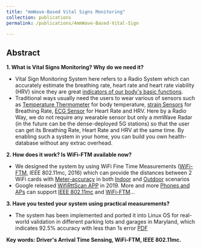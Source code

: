 ```yaml
---
title: "mmWave-Based Vital Signs Monitoring"
collection: publications
permalink: /publications/4mmWave-Based-Vital-Sign

---
```


## Abstract
<b> 1. What is Vital Signs Monitoring? Why do we need it?</b> <br>
  * Vital Sign Monitoring System here refers to a Radio System which can accurately estimate the breathing rate, heart rate and heart rate viability (HRV) since they are great [indicators of our body's basic functions](https://www.hopkinsmedicine.org/health/conditions-and-diseases/vital-signs-body-temperature-pulse-rate-respiration-rate-blood-pressure). <br>
  * Traditional ways usually need the users to wear various of sensors such as [Temperature Thermometer](https://en.wikipedia.org/wiki/Medical_thermometer) for body temperature, [strain Sensors](https://www.nature.com/articles/s41746-019-0083-3) for Breathing Rate, [ECG Sensor](https://en.wikipedia.org/wiki/Electrocardiography) for Heart Rate and HRV. Here by a Radio Way, we do not require any wearable sensor but only a mmWave Radar (in the future can be the dense-deployed 5G stations) so that the user can get its Breathing Rate, Heart Rate and HRV at the same time. By enabling such a system in your home, you can build you own health-database without any extrac overhead.

<b> 2. How does it work? Is WiFi-FTM available now? </b> <br>
  * We designed the system by using WiFi Fine Time Measurements ([WiFi-FTM](https://people.csail.mit.edu/bkph/ftmrtt_intro), IEEE 802.11mc, 2016) which can provide the distances between 2 WiFi cards with [Meter-accuracy](https://www.gpsworld.com/how-to-achieve-1-meter-accuracy-in-android/) in both [Indoor](https://xiaolu1263.github.io/files/2020-WiFi-RTTIndoor-Positioning.pdf) and [Outdoor](https://xiaolu1263.github.io/files/WiFiRTT_mobicom.pdf) scenarios <br>
  * Google released [WifiRttScan APP](https://play.google.com/store/apps/details?id=com.google.android.apps.location.rtt.wifirttscan&hl=en_US&gl=US) in 2019. More and more [Phones and APs](https://developer.android.com/guide/topics/connectivity/wifi-rtt) can support [IEEE 802.11mc](https://en.wikipedia.org/wiki/IEEE_802.11mc) and [WiFi-FTM](https://people.csail.mit.edu/bkph/ftmrtt_intro)...

<b> 3. Have you tested your system using practical measurements? </b>
  *  The system has been implemented and ported it into Linux OS for real-world validation in different parking lots and garages in Maryland, which indicates 92.5% accuracy with less than 1s error [PDF](https://xiaolu1263.github.io/files/DriverSensing.pdf)<br>

<b> Key words: Driver's Arrival Time Sensing, WiFi-FTM, IEEE 802.11mc.</b>
